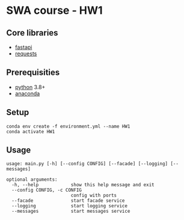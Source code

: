 # SWA course - HW1

## Core libraries
- [fastapi](https://fastapi.tiangolo.com/)
- [requests](https://docs.python-requests.org/en/latest/)

## Prerequisities
- [python](https://www.python.org/) 3.8+
- [anaconda](https://docs.anaconda.com/anaconda/install/index.html)

## Setup
```
conda env create -f environment.yml --name HW1
conda activate HW1
```

## Usage
```
usage: main.py [-h] [--config CONFIG] [--facade] [--logging] [--messages]

optional arguments:
  -h, --help            show this help message and exit
  --config CONFIG, -c CONFIG
                        config with ports
  --facade              start facade service
  --logging             start logging service
  --messages            start messages service
```